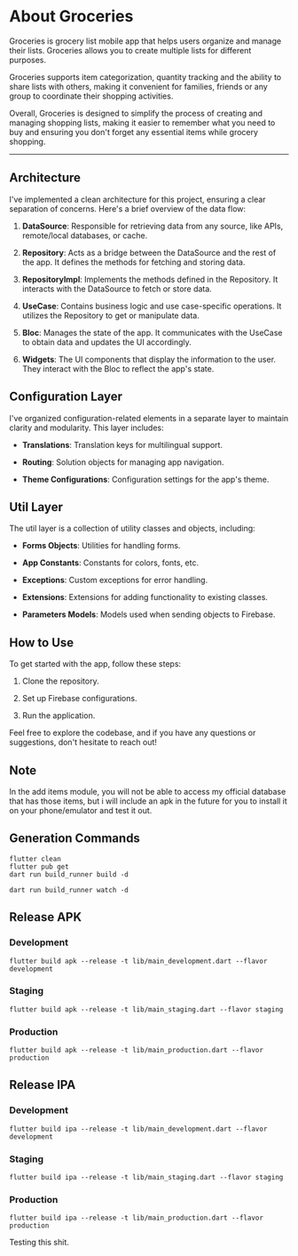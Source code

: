 # About Groceries

Groceries is grocery list mobile app that helps users organize and manage their
lists. Groceries allows you to create multiple lists for different purposes.

Groceries supports item categorization, quantity tracking and the ability to 
share lists with others, making it convenient for families, friends or any group 
to coordinate their shopping activities.

Overall, Groceries is designed to simplify the process of creating and managing 
shopping lists, making it easier to remember what you need to buy and ensuring
you don't forget any essential items while grocery shopping.

---

## Architecture

I've implemented a clean architecture for this project, ensuring a clear separation of concerns. Here's a brief overview of the data flow:

1. **DataSource**: Responsible for retrieving data from any source, like APIs, remote/local databases, or cache.
   
2. **Repository**: Acts as a bridge between the DataSource and the rest of the app. It defines the methods for fetching and storing data.

3. **RepositoryImpl**: Implements the methods defined in the Repository. It interacts with the DataSource to fetch or store data.

4. **UseCase**: Contains business logic and use case-specific operations. It utilizes the Repository to get or manipulate data.

5. **Bloc**: Manages the state of the app. It communicates with the UseCase to obtain data and updates the UI accordingly.

6. **Widgets**: The UI components that display the information to the user. They interact with the Bloc to reflect the app's state.

## Configuration Layer

I've organized configuration-related elements in a separate layer to maintain clarity and modularity. This layer includes:

- **Translations**: Translation keys for multilingual support.
  
- **Routing**: Solution objects for managing app navigation.
  
- **Theme Configurations**: Configuration settings for the app's theme.

## Util Layer

The util layer is a collection of utility classes and objects, including:

- **Forms Objects**: Utilities for handling forms.
  
- **App Constants**: Constants for colors, fonts, etc.
  
- **Exceptions**: Custom exceptions for error handling.
  
- **Extensions**: Extensions for adding functionality to existing classes.
  
- **Parameters Models**: Models used when sending objects to Firebase.

## How to Use

To get started with the app, follow these steps:

1. Clone the repository.
   
2. Set up Firebase configurations.
   
3. Run the application.

Feel free to explore the codebase, and if you have any questions or suggestions, don't hesitate to reach out!

## Note
In the add items module, you will not be able to access my official database that has those items, but i will include an apk in the future for you to install it on your phone/emulator and test it out.

## Generation Commands
```ssh
flutter clean
flutter pub get
dart run build_runner build -d
```
```ssh
dart run build_runner watch -d
```

## Release APK 

### Development
```ssh
flutter build apk --release -t lib/main_development.dart --flavor development
```

### Staging
```ssh
flutter build apk --release -t lib/main_staging.dart --flavor staging
``` 

### Production
```ssh
flutter build apk --release -t lib/main_production.dart --flavor production
```

## Release IPA

### Development
```ssh
flutter build ipa --release -t lib/main_development.dart --flavor development
```

### Staging
```ssh
flutter build ipa --release -t lib/main_staging.dart --flavor staging
``` 

### Production
```ssh
flutter build ipa --release -t lib/main_production.dart --flavor production
```

Testing this shit.
